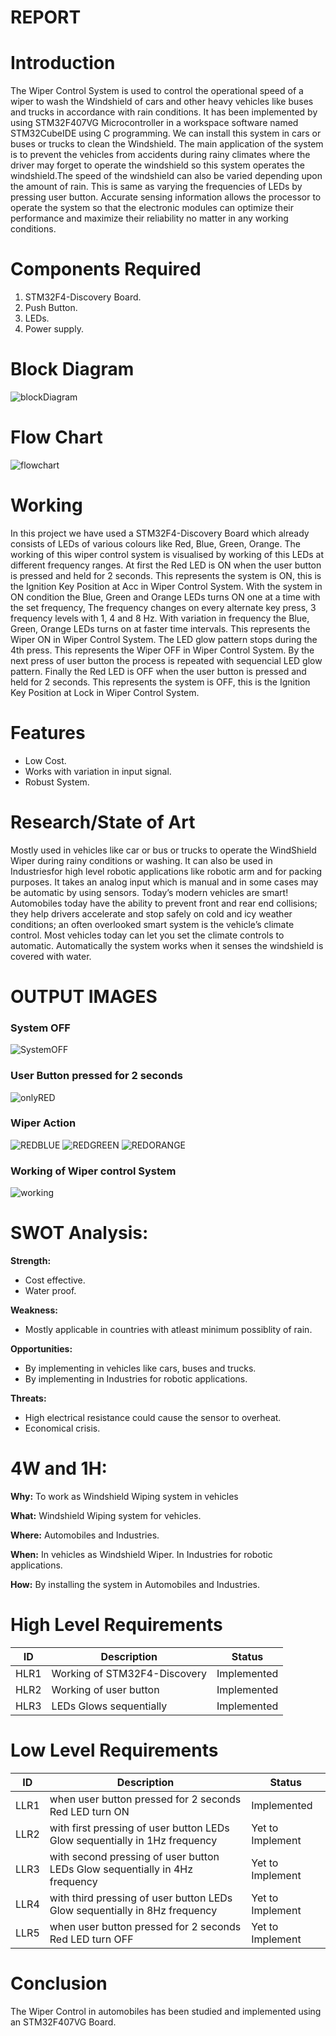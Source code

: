 # REPORT
# Introduction

The Wiper Control System is used to control the operational speed of a wiper to  wash the Windshield of cars and other heavy vehicles like buses and trucks in accordance with rain conditions. It has been implemented by using STM32F407VG Microcontroller in a workspace software named STM32CubeIDE using C programming. We can install this system in cars or buses or trucks to clean the Windshield. The main application of the system is to prevent the vehicles from accidents during rainy climates where the driver may forget to operate the windshield so this system operates the windshield.The speed of the windshield can also be varied depending upon the amount of rain. This is same as varying the frequencies of LEDs by pressing user button. Accurate sensing information allows the processor to operate the system so that the electronic modules can optimize their performance and maximize their reliability no matter in any working conditions.

# Components Required

1. STM32F4-Discovery Board.
2. Push Button.
3. LEDs.
4. Power supply.

# Block Diagram
![blockDiagram](https://user-images.githubusercontent.com/101913331/168448636-cf8a9e5a-4b56-4d8d-bc3d-d0ee360f5aac.png)

# Flow Chart
![flowchart](https://user-images.githubusercontent.com/101913331/168449433-321f46f9-143e-46d3-a942-7be8b4008238.png)

# Working

In this project we have used a STM32F4-Discovery Board which already consists of LEDs of various colours like Red, Blue, Green, Orange. The working of this wiper control system is visualised by working of this LEDs at different frequency ranges. At first the Red LED is ON when the user button is pressed and held for 2 seconds. This represents the system is ON, this is the Ignition Key Position at Acc in Wiper Control System. With the system in ON condition the Blue, Green and Orange LEDs turns ON one at a time with the set frequency, The frequency changes on every alternate key press, 3 frequency levels with 1, 4 and 8 Hz. With variation in frequency the Blue, Green, Orange LEDs turns on at faster time intervals. This represents the Wiper ON in Wiper Control System. The LED glow pattern stops during the 4th press. This represents the Wiper OFF in Wiper Control System. By the next press of user button the process is repeated with sequencial LED glow pattern. Finally the Red LED is OFF when the user button is pressed and held for 2 seconds. This represents the system is OFF, this is the Ignition Key Position at Lock in Wiper Control System.

# Features
- Low Cost.
- Works with variation in input signal.
- Robust System.

# Research/State of Art

Mostly used in vehicles like car or bus or trucks to operate the WindShield Wiper during rainy conditions or washing. It can also be used in Industriesfor high level robotic applications like robotic arm and for packing purposes. It takes an analog input which is manual and in some cases may be automatic by using sensors. Today’s modern vehicles are smart! Automobiles today have the ability to prevent front and rear end collisions; they help drivers accelerate and stop safely on cold and icy weather conditions;  an often overlooked smart system is the vehicle’s climate control. Most vehicles today can let you set the climate controls to automatic. Automatically the system works when it senses the windshield is covered with water.

# OUTPUT IMAGES
### System OFF
![SystemOFF](https://user-images.githubusercontent.com/101913331/168463297-93ac175f-e9b6-43ea-85fc-6cddb1d7a77f.png)
### User Button pressed for 2 seconds
![onlyRED](https://user-images.githubusercontent.com/101913331/168463217-827d0623-bba9-4b13-974e-937add293a82.png)
### Wiper Action
![REDBLUE](https://user-images.githubusercontent.com/101913331/168463225-b4548dc2-6bd6-4fad-ae37-c0e731e6a2ca.png)
![REDGREEN](https://user-images.githubusercontent.com/101913331/168463228-76466d5b-7b2e-4870-a613-50c335c015ab.png)
![REDORANGE](https://user-images.githubusercontent.com/101913331/168463234-7fac77d2-33e4-4aa1-9b81-e05428ac7329.png)
### Working of  Wiper control System
![working](https://user-images.githubusercontent.com/101913331/168463298-c27b411e-f0e8-4dc1-9d76-a9ae235f64ee.png)


# **SWOT Analysis:**

**Strength:**

- Cost effective.
- Water proof.

**Weakness:**
- Mostly applicable in countries with atleast minimum possiblity of rain.

**Opportunities:**

- By implementing in vehicles like cars, buses and trucks.
- By implementing in Industries for robotic applications.

**Threats:**
- High electrical resistance could cause the sensor to overheat.
- Economical crisis.

# **4W and 1H:**

**Why:**
To work as Windshield Wiping system in vehicles

**What:**
Windshield Wiping system for vehicles. 

**Where:**
Automobiles and Industries.

**When:**
In vehicles as Windshield Wiper. In Industries for robotic applications.

**How:**
By installing the system in Automobiles and Industries.


# High Level Requirements
| ID | Description | Status |
|----|-------------|--------|
| HLR1 | Working of STM32F4-Discovery | Implemented |
| HLR2 | Working of user button | Implemented | 	
| HLR3 | LEDs Glows sequentially| Implemented |

# Low Level Requirements
| ID | Description | Status |
|----|-------------|--------|
| LLR1 | when user button pressed for 2 seconds Red LED turn ON | Implemented |
| LLR2 | with first pressing of user button LEDs Glow sequentially in 1Hz frequency | Yet to Implement |
| LLR3 | with second pressing of user button LEDs Glow sequentially in 4Hz frequency | Yet to Implement |
| LLR4 | with third pressing of user button LEDs Glow sequentially in 8Hz frequency | Yet to Implement |
| LLR5 | when user button pressed for 2 seconds Red LED turn OFF | Yet to Implement |

# Conclusion
The Wiper Control in automobiles has been studied and implemented using an STM32F407VG Board.
